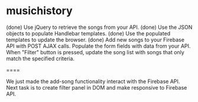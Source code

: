# musichistory

(done) Use jQuery to retrieve the songs from your API.
(done) Use the JSON objects to populate Handlebar templates.
(done) Use the populated templates to update the browser.
(done) Add new songs to your Firebase API with POST AJAX calls.
Populate the form fields with data from your API.
When "Filter" button is pressed, update the song list with songs that only match the specified criteria.


====

We just made the add-song functionality interact with the Firebase API.
Next task is to create filter panel in DOM and make responsive to Firebase API.